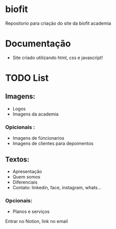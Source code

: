 # biofit
Repositorio para criação do site da biofit academia


# Documentação
- Site criado utilizando html, css e javascript!

# TODO List

## Imagens:
- Logos
- Imagens da academia
### Opicionais : 
- Imagens de fúncionarios
- Imagens de clientes para depoimentos

## Textos:
- Apresentação
- Quem somos
- Diferenciais
- Contato: linkedin, face, instagram, whats...
### Opcionais:
- Planos e serviços


Entrar no Notion, link no email
